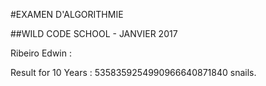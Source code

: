 #EXAMEN D'ALGORITHMIE

##WILD CODE SCHOOL - JANVIER 2017


Ribeiro Edwin :

Result for 10 Years : 5358359254990966640871840 snails.
